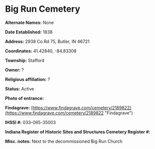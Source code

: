 # Big Run Cemetery

**Alternate Names:** None

**Date Established:** 1838

**Address:** 2938 Co Rd 75, Butler, IN 46721

**Coordinates:** 41.42840, -84.83308

**Township:** Stafford

**Owner:** ?

**Religious affiliation:** ?

**Status:** Active

**Photo of entrance:**

**Findagrave:** [https://www.findagrave.com/cemetery/2189822](https://www.findagrave.com/cemetery/2189822 "Findagrave")

**IHSSI #:** 	033-085-35003

**Indiana Register of Historic Sites and Structures Cemetery Register #:**

**Misc. notes:** Next to the decommissioned Big Run Church
